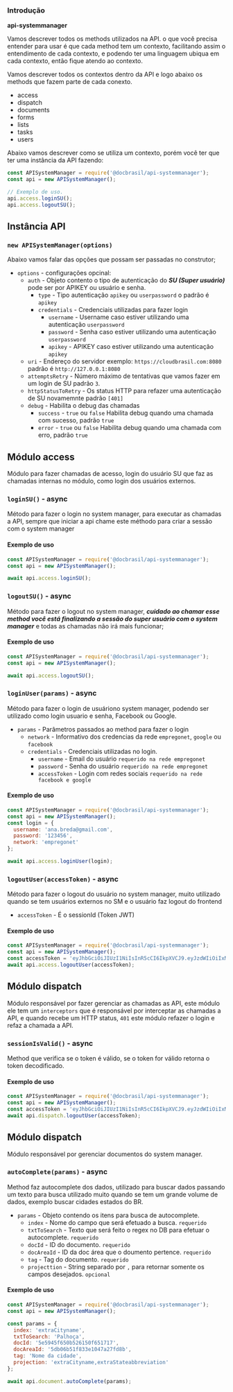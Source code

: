
### Introdução

**api-systemmanager** <p>Vamos descrever todos os methods utilizados na API. o que você precisa entender para usar é que cada method tem um contexto, facilitando assim o entendimento de cada contexto, e podendo ter uma linguagem ubiqua em cada contexto, então fique atendo ao contexto.</p>
<p>Vamos descrever todos os contextos dentro da API e logo abaixo os methods que fazem parte de cada conexto.</p>

* access
* dispatch
* documents
* forms
* lists
* tasks
* users

<p>Abaixo vamos descrever como se utiliza um contexto, porém você ter que ter uma instância da API fazendo:</p>

```javascript
const APISystemManager = require('@docbrasil/api-systemmanager');
const api = new APISystemManager();

// Exemplo de uso.
api.access.loginSU();
api.access.logoutSU();
```

<!-- INTANCIA DA API -->

## Instância API
### `new APISystemManager(options)`
Abaixo vamos falar das opções que possam ser passadas no construtor;

- `options` - configurações opcinal:
    - `auth` - Objeto contento o tipo de autenticação do ***SU (Super usuário)*** pode ser por APIKEY ou usuário e senha.
        - `type` - Tipo autenticação `apikey` ou `userpassword` o padrão é `apikey`
        - `credentials` - Credenciais utilizadas para fazer login
            - `username` - Username caso estiver utilizando uma autenticação `userpassword`
            - `password` - Senha caso estiver utilizando uma autenticação `userpassword`
            - `apikey` - APIKEY caso estiver utilizando uma autenticação `apikey`
    - `uri` - Endereço do servidor exemplo: `https://cloudbrasil.com:8080` padrão é `http://127.0.0.1:8080`
    - `attemptsRetry` - Número máximo de tentativas que vamos fazer em um login de SU padrão `3`.
    - `httpStatusToRetry` - Os status HTTP para refazer uma autenticação de SU novamemnte padrão `[401]`
    - `debug` - Habilita o debug das chamadas
        - `success` - `true` ou `false`  Habilita debug quando uma chamada com sucesso, padrão `true`
        - `error` - `true` ou `false`  Habilita debug quando uma chamada com erro, padrão `true`

<!-- MODULO ACCESS -->

## Módulo access

Módulo para fazer chamadas de acesso, login do usuário SU que faz as chamadas internas no módulo, como login
dos usuários externos.

### `loginSU()` - **async**
Método para fazer o login no system manager, para executar as chamadas a API, sempre que iniciar
a api chame este méthodo para criar a sessão com o system manager

#### Exemplo de uso
```javascript
const APISystemManager = require('@docbrasil/api-systemmanager');
const api = new APISystemManager();

await api.access.loginSU();
````

### `logoutSU()` - **async**
Método para fazer o logout no system manager, ***cuidado ao chamar esse method você está finalizando
a sessão do super usuário com o system manager*** e todas as chamadas não irá mais funcionar;

#### Exemplo de uso
```javascript
const APISystemManager = require('@docbrasil/api-systemmanager');
const api = new APISystemManager();

await api.access.logoutSU();
````
### `loginUser(params)` - **async**
Método para fazer o login de usuáriono system manager, podendo ser utilizado
como login usuario e senha, Facebook ou Google.

- `params` - Parâmetros passados ao method para fazer o login
    - `network` - Informativo dos credencias da rede `empregonet`, `google` ou `facebook`
    - `credentials` - Credenciais utilizadas no login.
        - `username` - Email do usuário `requerido na rede empregonet`
        - `password` - Senha do usuário `requerido na rede empregonet`
        - `accessToken` - Login com redes sociais `requerido na rede facebook e google`
#### Exemplo de uso
```javascript
const APISystemManager = require('@docbrasil/api-systemmanager');
const api = new APISystemManager();
const login = {
  username: 'ana.breda@gmail.com',
  password: '123456',
  network: 'empregonet'
};

await api.access.loginUser(login);
```

### `logoutUser(accessToken)` - **async**
Método para fazer o logout do usuário no system manager, muito utilizado quando se tem usuários externos no SM e o usuário faz
logout do frontend

- `accessToken` - É o sessionId (Token JWT)

#### Exemplo de uso
```javascript
const APISystemManager = require('@docbrasil/api-systemmanager');
const api = new APISystemManager();
const accessToken = 'eyJhbGciOiJIUzI1NiIsInR5cCI6IkpXVCJ9.eyJzdWIiOiIxMjM0NTY3ODkwIiwibmFtZSI6IkpvaG4gRG9lIiwiaWF0IjoxNTE2MjM5MDIyfQ.SflKxwRJSMeKKF2QT4fwpMeJf36POk6yJV_adQssw5c'
await api.access.logoutUser(accessToken);
```

<!-- MODULO DISPATCH -->
      
## Módulo dispatch

Módulo responsável por fazer gerenciar as chamadas as API, este módulo ele tem um `interceptors` 
que é responsável por interceptar as chamadas a API, e quando recebe um HTTP status, `401` este
módulo refazer o login e refaz a chamada a API.

### `sessionIsValid()` - **async**
Method que verifica se o token é válido, se o token for válido retorna o token decodificado.

#### Exemplo de uso
```javascript
const APISystemManager = require('@docbrasil/api-systemmanager');
const api = new APISystemManager();
const accessToken = 'eyJhbGciOiJIUzI1NiIsInR5cCI6IkpXVCJ9.eyJzdWIiOiIxMjM0NTY3ODkwIiwibmFtZSI6IkpvaG4gRG9lIiwiaWF0IjoxNTE2MjM5MDIyfQ.SflKxwRJSMeKKF2QT4fwpMeJf36POk6yJV_adQssw5c'
await api.dispatch.logoutUser(accessToken);
```

<!-- MODULO DOCUMENTS -->
      
## Módulo dispatch

Módulo responsável por gerenciar documentos do system manager.

### `autoComplete(params)` - **async**
Method faz autocomplete dos dados, utilizado para buscar dados passando um texto para busca
utilizado muito quando se tem um grande volume de dados, exemplo buscar cidades estados do BR.

- `params` - Objeto contendo os itens para busca de autocomplete.
    - `index` - Nome do campo que será efetuado a busca. `requerido`
    - `txtToSearch` - Texto que será feito o regex no DB para efetuar o autocomplete. `requerido`
    - `docId` - ID do documento. `requerido`
    - `docAreaId` - ID da doc área que o doumento pertence. `requerido`
    - `tag` - Tag do documento. `requerido`
    - `projecttion` - String separado por `,` para retornar somente os campos desejados. `opcional` 
#### Exemplo de uso
```javascript
const APISystemManager = require('@docbrasil/api-systemmanager');
const api = new APISystemManager();

const params = {
  index: 'extraCityname',
  txtToSearch: 'Palhoça',
  docId: '5e5945f650b526150f651717',
  docAreaId: '5db06b51f833e1047a27fd8b',
  tag: 'Nome da cidade',
  projection: 'extraCityname,extraStateabbreviation'
};

await api.document.autoComplete(params);
```




